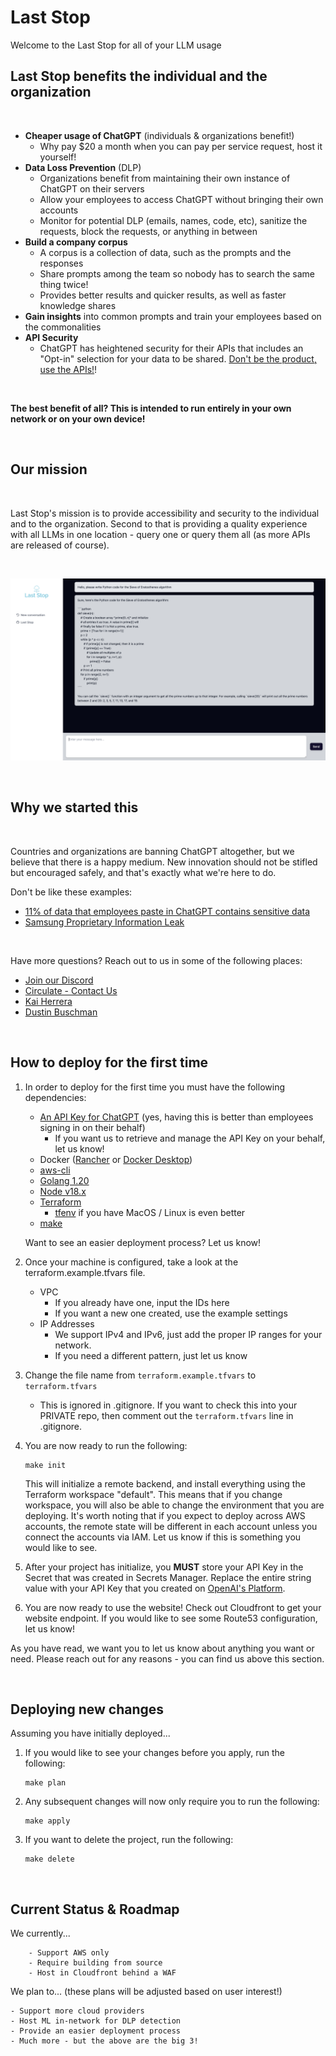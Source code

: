 # Last Stop 

Welcome to the Last Stop for all of your LLM usage

## Last Stop benefits the individual and the organization

<br />

- __Cheaper usage of ChatGPT__ (individuals & organizations benefit!)
    - Why pay $20 a month when you can pay per service request, host it yourself!
- __Data Loss Prevention__ (DLP)
    - Organizations benefit from maintaining their own instance of ChatGPT on their servers
    - Allow your employees to access ChatGPT without bringing their own accounts
    - Monitor for potential DLP (emails, names, code, etc), sanitize the requests, block the requests, or anything in between
- __Build a company corpus__
    - A corpus is a collection of data, such as the prompts and the responses
    - Share prompts among the team so nobody has to search the same thing twice!
    - Provides better results and quicker results, as well as faster knowledge shares
- __Gain insights__ into common prompts and train your employees based on the commonalities
- __API Security__
    - ChatGPT has heightened security for their APIs that includes an "Opt-in" selection for your data to be shared. [Don't be the product, use the APIs!](https://help.openai.com/en/articles/7039943-data-usage-for-consumer-services-faq)!

 <br />

__The best benefit of all? This is intended to run entirely in your own network or on your own device!__

<br />

## Our mission

<br />

Last Stop's mission is to provide accessibility and security to the individual and to the organization. Second to that is providing a quality experience with all LLMs in one location - query one or query them all (as more APIs are released of course).

<br />

![Example image of LLM functionality](assets/example.png)

<br />

## Why we started this

<br />

Countries and organizations are banning ChatGPT altogether, but we believe that there is a happy medium. New innovation should not be stifled but encouraged safely, and that's exactly what we're here to do.

Don't be like these examples:

- [11% of data that employees paste in ChatGPT contains sensitive data](https://www.csoonline.com/article/3691115/sharing-sensitive-business-data-with-chatgpt-could-be-risky.html)
- [Samsung Proprietary Information Leak](https://mashable.com/article/samsung-chatgpt-leak-details)

<br />

Have more questions? Reach out to us in some of the following places:
- [Join our Discord](https://discord.gg/J8S4SYBqsq)
- [Circulate - Contact Us](https://www.circulate.dev/contact)
- [Kai Herrera](https://www.linkedin.com/in/kai-herrera/)
- [Dustin Buschman](https://www.linkedin.com/in/dbuschman/)

<br />

## How to deploy for the first time

1. In order to deploy for the first time you must have the following dependencies:
    - [An API Key for ChatGPT](https://platform.openai.com/overview) (yes, having this is better than employees signing in on their behalf)
        - If you want us to retrieve and manage the API Key on your behalf, let us know! 
    - Docker ([Rancher](https://rancherdesktop.io/) or [Docker Desktop](https://docs.docker.com/desktop/))
    - [aws-cli](https://aws.amazon.com/cli/)
    - [Golang 1.20](https://go.dev/doc/install)
    - [Node v18.x](https://nodejs.org/en)
    - [Terraform](https://developer.hashicorp.com/terraform/downloads?ajs_aid=bf5b0ec0-8e9f-4b0c-9e0b-1879f52fa26c&product_intent=terraform)
        - [tfenv](https://github.com/tfutils/tfenv) if you have MacOS / Linux is even better
    - [make](https://www.gnu.org/software/make/)

    Want to see an easier deployment process? Let us know! 

1. Once your machine is configured, take a look at the terraform.example.tfvars file.
    - VPC
        - If you already have one, input the IDs here
        - If you want a new one created, use the example settings
    - IP Addresses
        - We support IPv4 and IPv6, just add the proper IP ranges for your network.
        - If you need a different pattern, just let us know

1. Change the file name from `terraform.example.tfvars` to `terraform.tfvars`
    - This is ignored in .gitignore. If you want to check this into your PRIVATE repo, then comment out the `terraform.tfvars` line in .gitignore.

1. You are now ready to run the following:
    ```
    make init
    ```

    This will initialize a remote backend, and install everything using the Terraform workspace "default". This means that if you change workspace, you will also be able to change the environment that you are deploying. It's worth noting that if you expect to deploy across AWS accounts, the remote state will be different in each account unless you connect the accounts via IAM. Let us know if this is something you would like to see.

1. After your project has initialize, you __MUST__ store your API Key in the Secret that was created in Secrets Manager. Replace the entire string value with your API Key that you created on [OpenAI's Platform](https://platform.openai.com/overview).

1. You are now ready to use the website! Check out Cloudfront to get your website endpoint. If you would like to see some Route53 configuration, let us know! 

As you have read, we want you to let us know about anything you want or need. Please reach out for any reasons - you can find us above this section.

<br />

## Deploying new changes

Assuming you have initially deployed...

1. If you would like to see your changes before you apply, run the following:
    ```
    make plan
    ```

1. Any subsequent changes will now only require you to run the following:

    ```
    make apply
    ```

1. If you want to delete the project, run the following:
    ```
    make delete
    ```

<br />

## Current Status & Roadmap

We currently...
```
    - Support AWS only
    - Require building from source
    - Host in Cloudfront behind a WAF
```

We plan to... (these plans will be adjusted based on user interest!)
```
- Support more cloud providers
- Host ML in-network for DLP detection
- Provide an easier deployment process
- Much more - but the above are the big 3! 
```
